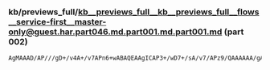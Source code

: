 ### kb/previews_full/kb__previews_full__kb__previews_full__flows__service-first__master-only@guest.har.part046.md.part001.md.part001.md (part 002)

```md
AgMAAAD/AP///gD+/v4A+/v7APn6+wABAQEAAgICAP3+/wD7+/sA/v7/APz9/QAAAAAA/gAAAP7+/gD/AgEA/f7/AAD/AAD//wAA/wD/AAABAAD/AQAA+/39AAEA
```

```
